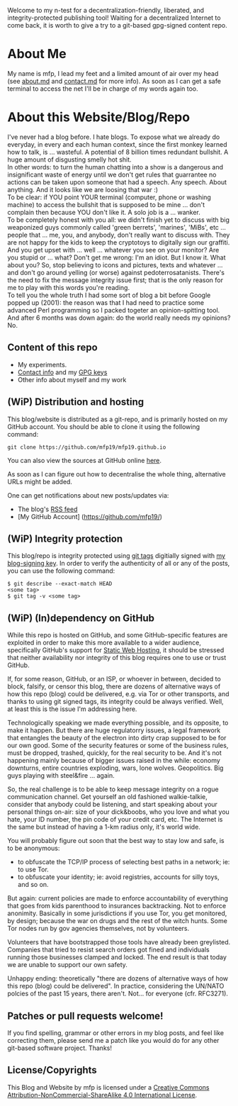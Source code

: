 Welcome to my n-test for a decentralization-friendly,
liberated, and integrity-protected publishing tool!
Waiting for a decentralized Internet to come back,
it is worth to give a try to a git-based gpg-signed
content repo.


About Me
=========

My name is mfp, I lead my feet and a limited amount of air over my head
(see [about.md](/about.md) and [contact.md](/contact.md) for more info).
As soon as I can get a safe terminal to access the net I'll be in charge
of my words again too.


About this Website/Blog/Repo
============================

I've never had a blog before. I hate blogs. To expose what we already
do everyday, in every and each human context, since the first monkey
learned how to talk, is ... wasteful. A potential of 8 billion times
redundant bullshit. A huge amount of disgusting smelly hot shit.
<br>
In other words: to turn the human chatting into a show is 
a dangerous and insignificant waste of energy until we don't get
rules that guarrantee no actions can be taken upon someone that had a speech.
Any speech. About anything. And it looks like we are loosing that war :)
<br>
To be clear: if YOU point YOUR terminal (computer, phone or washing machine)
to access the bullshit that is supposed to be mine ... don't complain then 
because YOU don't like it. A solo job is a ... wanker.
<br>
To be completely honest with you all: we didn't finish yet to discuss with big
weaponized guys commonly called 'green berrets', 'marines', 'MiBs', etc ...
people that ... me, you, and anybody, don't really want to discuss with.
They are not happy for the kids to keep the cryptotoys to digitally sign our graffiti.
And you get upset with ... well ... whatever you see on your monitor? 
Are you stupid or ... what? Don't get me wrong: I'm an idiot. But I know it. 
What about you?
So, stop believing to icons and pictures, texts and whatever ... 
and don't go around yelling (or worse) against pedoterrosatanists.
There's the need to fix the message integrity issue first; that is
the only reason for me to play with this words you're reading.
<br>
To tell you the whole truth I had some sort of blog a bit before Google popped up (2001):
the reason was that I had need to practice some advanced Perl programming
so I packed togeter an opinion-spitting tool.
And after 6 months was down again: do the world really needs my opinions? No.


Content of this repo
---------------------

* My experiments.
* [Contact info](/contact.md) and my [GPG keys](/keys.md)
* Other info about myself and my work


(WiP) Distribution and hosting
------------------------------

This blog/website is distributed as a git-repo, and is primarily hosted on my
GitHub account. You should be able to clone it using the following command:

    git clone https://github.com/mfp19/mfp19.github.io

You can also view the sources at GitHub online
[here](https://github.com/mfp19/mfp19.github.io).

As soon as I can figure out how to decentralise the whole thing, alternative URLs might be added.

One can get notifications about new posts/updates via:

* The blog's [RSS feed](/feed.xml)
* [My GitHub Account] (https://github.com/mfp19/)


(WiP) Integrity protection
--------------------------

This blog/repo is integrity protected using [git
tags](https://www.kernel.org/pub/software/scm/git/docs/git-tag.html) digitially
signed with [my blog-signing key](/keys/). In order to verify the
authenticity of all or any of the posts, you can use the following command:

    $ git describe --exact-match HEAD
    <some tag>
    $ git tag -v <some tag>


(WiP) (In)dependency on GitHub
------------------------------

While this repo is hosted on GitHub, and some GitHub-specific features are
exploited in order to make this more available to a wider audience,
specifically GitHub's support for [Static Web
Hosting](https://pages.github.com/), it should be stressed that neither
availability nor integrity of this blog requires one to use or trust GitHub.

If, for some reason, GitHub, or an ISP, or whoever in between, decided to
block, falsify, or censor this blog, there are dozens of alternative ways of
how this repo (blog) could be delivered, e.g. via Tor or other transports, and
thanks to using git signed tags, its integrity could be always verified.
Well, at least this is the issue I'm addressing here.

Technologically speaking we made everything possible, and its opposite,
to make it happen. But there are huge regulatorry issues, a legal framework
that entangles the beauty of the electron into dirty crap supposed to be
for our own good. Some of the security features or some of the business rules,
must be dropped, trashed, quickly, for the real security to be.
And it's not happening mainly because of bigger issues raised in the while:
economy downturns, entire countries exploding, wars, lone wolves. Geopolitics.
Big guys playing with steel&fire ... again.

So, the real challenge is to be able to keep message integrity on a rogue
communication channel. Get yourself an old fashioned walkie-talkie,
consider that anybody could be listening, and start speaking about your personal
things on-air: size of your dick&boobs, who you love and what you hate, your ID number,
the pin code of your credit card, etc.
The Internet is the same but instead of having a 1-km radius only, it's world wide.

You will probably figure out soon that the best way to stay low and safe,
is to be anonymous:

* to obfuscate the TCP/IP process of selecting best paths in a network; ie: to use Tor.
* to obfuscate your identity; ie: avoid registries, accounts for silly toys, and so on.

But again: current policies are made to enforce accountability of everything that goes
from kids parenthood to insurances backtracking. Not to enforce anonimity.
Basically in some jurisdictions if you use Tor, you get monitored, by design; because
the war on drugs and the rest of the witch hunts. Some Tor nodes run by gov agencies
themselves, not by volunteers.

Volunteers that have bootstrapped those tools have already been greylisted.
Companies that tried to resist search orders got fined and individuals running those
businesses clamped and locked. The end result is that today we are unable
to support our own safety.

Unhappy ending: theoretically "there are dozens of alternative ways of 
how this repo (blog) could be delivered". In practice, considering the UN/NATO polcies 
of the past 15 years, there aren't. Not... for everyone (cfr. RFC3271).


Patches or pull requests welcome!
----------------------------------

If you find spelling, grammar or other errors in my blog posts, and feel like
correcting them, please send me a patch like you would do for any other
git-based software project. Thanks!


License/Copyrights
-------------------

This Blog and Website by mfp is licensed under a [Creative Commons
Attribution-NonCommercial-ShareAlike 4.0 International
License](http://creativecommons.org/licenses/by-nc-sa/4.0/).

